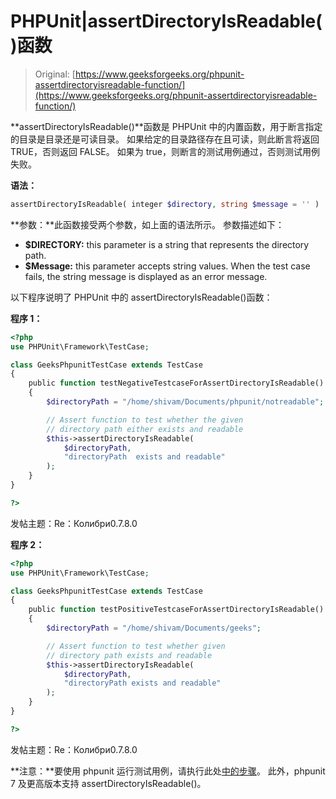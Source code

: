 # PHPUnit|assertDirectoryIsReadable()函数

> Original: [https://www.geeksforgeeks.org/phpunit-assertdirectoryisreadable-function/](https://www.geeksforgeeks.org/phpunit-assertdirectoryisreadable-function/)

**assertDirectoryIsReadable()**函数是 PHPUnit 中的内置函数，用于断言指定的目录是目录还是可读目录。 如果给定的目录路径存在且可读，则此断言将返回 TRUE，否则返回 FALSE。 如果为 true，则断言的测试用例通过，否则测试用例失败。

**语法：**

```php
assertDirectoryIsReadable( integer $directory, string $message = '' )

```

**参数：**此函数接受两个参数，如上面的语法所示。 参数描述如下：

*   **$DIRECTORY:** this parameter is a string that represents the directory path.
*   **$Message:** this parameter accepts string values. When the test case fails, the string message is displayed as an error message.

以下程序说明了 PHPUnit 中的 assertDirectoryIsReadable()函数：

**程序 1：**

```php
<?php
use PHPUnit\Framework\TestCase;

class GeeksPhpunitTestCase extends TestCase
{
    public function testNegativeTestcaseForAssertDirectoryIsReadable()
    {
        $directoryPath = "/home/shivam/Documents/phpunit/notreadable";

        // Assert function to test whether the given
        // directory path either exists and readable
        $this->assertDirectoryIsReadable(
            $directoryPath,
            "directoryPath  exists and readable"
        );
    }
}

?>
```

发帖主题：Re：Колибри0.7.8.0

**程序 2：**

```php
<?php
use PHPUnit\Framework\TestCase;

class GeeksPhpunitTestCase extends TestCase
{
    public function testPositiveTestcaseForAssertDirectoryIsReadable()
    {
        $directoryPath = "/home/shivam/Documents/geeks";

        // Assert function to test whether given
        // directory path exists and readable
        $this->assertDirectoryIsReadable(
            $directoryPath,
            "directoryPath exists and readable"
        );
    }
}

?>
```

发帖主题：Re：Колибри0.7.8.0

**注意：**要使用 phpunit 运行测试用例，请执行此处[中的步骤](https://www.jetbrains.com/help/phpstorm/using-phpunit-framework.html)。 此外，phpunit 7 及更高版本支持 assertDirectoryIsReadable()。
